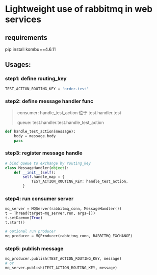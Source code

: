 # Lightweight use of rabbitmq in web services
## requirements
pip install kombu==4.6.11

## Usages:
### step1: define routing_key
```python
TEST_ACTION_ROUTING_KEY = 'order.test'
```

### step2: define message handler func
> consumer: handle_test_action 位于 test.handler.test
>
> queue: test.handler.test.handle_test_action
```python
def handle_test_action(message):
    body = message.body
    pass
```


### step3: register message handle
```python
# bind queue to exchange by routing_key
class MessageHandler(object):
    def __init__(self):
        self.handle_map = {
            TEST_ACTION_ROUTING_KEY: handle_test_action,
        }
```

### step4: run consumer server
```python
mq_server = MQServer(rabbitmq_conn, MessageHandler())
t = Thread(target=mq_server.run, args=[])
t.setDaemon(True)
t.start()

# optional run producer
mq_producer = MQProducer(rabbitmq_conn, RABBITMQ_EXCHANGE)
```

### step5: publish message
```python
mq_producer.publish(TEST_ACTION_ROUTING_KEY, message)
# or
mq_server.publish(TEST_ACTION_ROUTING_KEY, message)
```
